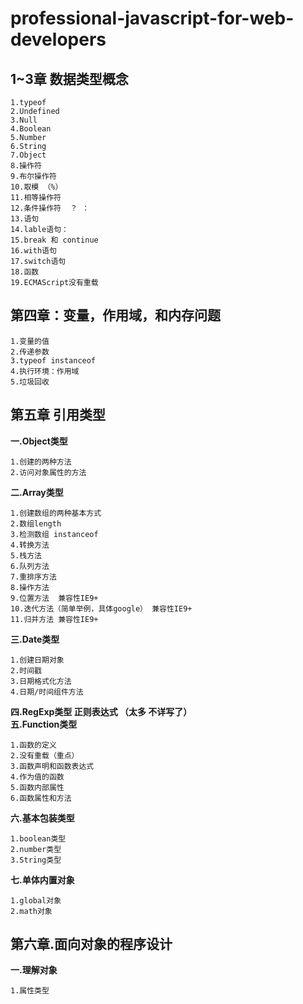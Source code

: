 # professional-javascript-for-web-developers

## 1~3章	数据类型概念 ##

	1.typeof
	2.Undefined
	3.Null	
	4.Boolean 
	5.Number	
	6.String
	7.Object
	8.操作符
	9.布尔操作符
	10.取模 （%）
	11.相等操作符
	12.条件操作符  ？ ：
	13.语句
	14.lable语句：
	15.break 和 continue
	16.with语句
	17.switch语句
	18.函数
	19.ECMAScript没有重载
## 第四章：变量，作用域，和内存问题 ##

	1.变量的值
	2.传递参数
	3.typeof instanceof
	4.执行环境：作用域
	5.垃圾回收

## 第五章 引用类型 ##
**一.Object类型**

	1.创建的两种方法
	2.访问对象属性的方法
**二.Array类型**

	1.创建数组的两种基本方式
	2.数组length
	3.检测数组 instanceof
	4.转换方法
	5.栈方法
	6.队列方法
	7.重排序方法
	8.操作方法
	9.位置方法  兼容性IE9+
	10.迭代方法（简单举例，具体google） 兼容性IE9+
	11.归并方法 兼容性IE9+
 **三.Date类型** 

	1.创建日期对象
	2.时间戳
	3.日期格式化方法
	4.日期/时间组件方法
**四.RegExp类型 正则表达式  （太多  不详写了）**<br>
**五.Function类型**

	1.函数的定义
	2.没有重载（重点）
	3.函数声明和函数表达式
	4.作为值的函数
	5.函数内部属性
	6.函数属性和方法
**六.基本包装类型**

	1.boolean类型
	2.number类型
	3.String类型
**七.单体内置对象**

	1.global对象
	2.math对象
## 第六章.面向对象的程序设计 ##
**一.理解对象**

	1.属性类型



